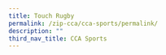 ```yaml
---
title: Touch Rugby
permalink: /zip-cca/cca-sports/permalink/
description: ""
third_nav_title: CCA Sports
---
```

